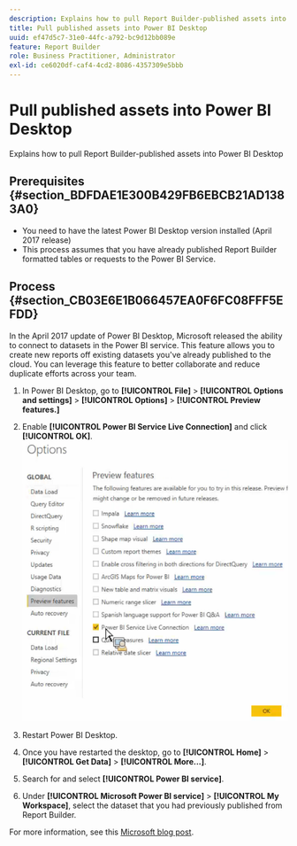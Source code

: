 ```yaml
---
description: Explains how to pull Report Builder-published assets into Power BI Desktop
title: Pull published assets into Power BI Desktop
uuid: ef47d5c7-31e0-44fc-a792-bc9d12bb089e
feature: Report Builder
role: Business Practitioner, Administrator
exl-id: ce6020df-caf4-4cd2-8086-4357309e5bbb
---
```

# Pull published assets into Power BI Desktop

Explains how to pull Report Builder-published assets into Power BI Desktop

## Prerequisites {#section_BDFDAE1E300B429FB6EBCB21AD1383A0}

* You need to have the latest Power BI Desktop version installed (April 2017 release) 
* This process assumes that you have already published Report Builder formatted tables or requests to the Power BI Service.

## Process {#section_CB03E6E1B066457EA0F6FC08FFF5EFDD}

In the April 2017 update of Power BI Desktop, Microsoft released the ability to connect to datasets in the Power BI service. This feature allows you to create new reports off existing datasets you've already published to the cloud. You can leverage this feature to better collaborate and reduce duplicate efforts across your team.

1. In Power BI Desktop, go to **[!UICONTROL File]** > **[!UICONTROL Options and settings]** > **[!UICONTROL Options]** > **[!UICONTROL Preview features.]** 
1. Enable **[!UICONTROL Power BI Service Live Connection]** and click **[!UICONTROL OK]**. ![](assets/bi-preview-features.png)

1. Restart Power BI Desktop.
1. Once you have restarted the desktop, go to **[!UICONTROL Home]** > **[!UICONTROL Get Data]** > **[!UICONTROL More...]**.
1. Search for and select **[!UICONTROL Power BI service]**.
1. Under **[!UICONTROL Microsoft Power BI service]** > **[!UICONTROL My Workspace]**, select the dataset that you had previously published from Report Builder.

For more information, see this [Microsoft blog post](https://powerbi.microsoft.com/en-us/blog/connecting-to-datasets-in-the-power-bi-service-from-desktop/).

